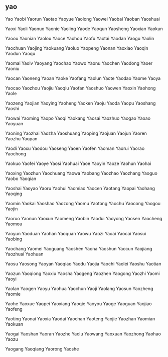 yao
---

Yao Yaobi Yaorun Yaotao Yaoyue Yaolong Yaowei Yaobai Yaoban Yaoshuai

Yaoxi Yaoli Yaonuo Yaonie Yaoling Yaode Yaoqun Yaosheng Yaoxian Yaokun

Yaoou Yaonian Yaolou Yaoce Yaohou Yaofu Yaotai Yaodan Yaogu Yaolin

Yaochuan Yaojing Yaokuang Yaoluo Yaopeng Yaonan Yaoxiao Yaoqin Yaodun Yaoqu

Yaomai Yaolv Yaoyang Yaochao Yaowo Yaonu Yaochen Yaodong Yaoer Yaoniu

Yaocan Yaoneng Yaoan Yaoke Yaofang Yaolun Yaote Yaodao Yaome Yaoya

Yaocao Yaozhou Yaojiu Yaoqiu Yaofan Yaoshuo Yaowen Yaoxin Yaohong Yaole

Yaozeng Yaojian Yaoying Yaoheng Yaoken Yaoju Yaoda Yaopu Yaoshang Yaoshi

Yaowai Yaoming Yaopo Yaoqi Yaokang Yaosai Yaozhuo Yaogao Yaoao Yaoyuan

Yaoning Yaozhai Yaozha Yaoshuang Yaoping Yaojuan Yaojun Yaoren Yaozhu Yaopan

Yaodi Yaoxu Yaodou Yaoseng Yaoen Yaofen Yaoman Yaorui Yaorao Yaochong

Yaokuo Yaofei Yaoye Yaosi Yaohuai Yaoe Yaoyin Yaoze Yaohun Yaohai

Yaoxing Yaozhun Yaochuang Yaowa Yaobang Yaozhao Yaozhang Yaoguo Yaobo   Yaoqian

Yaoshai Yaoyao Yaoru Yaohui Yaomiao Yaocen Yaotang Yaopai Yaohang Yaoqing

Yaomin Yaokai Yaoshao Yaozong Yaomu Yaotong Yaochu Yaocong Yaogou Yaojin

Yaoruo Yaonun Yaoxun Yaomeng Yaobin Yaodui Yaoyong Yaosen Yaocheng Yaomou

Yaoyun Yaoduan Yaohan Yaoquan Yaowu Yaozi Yaoai Yaocai Yaosui Yaobing

Yaochang Yaomei Yaoguang Yaoshen Yaona Yaoshun Yaocun Yaojiang Yaozhuai Yaohuan

Yaosu Yaosong Yaoyan Yaoqiao Yaodu Yaojia Yaochi Yaolei Yaoshu Yaotian

Yaozun Yaoqiong Yaoxiu Yaosha Yaogeng Yaozhen Yaogong Yaozhi Yaomi Yaoyi

Yaolan Yaogen Yaoyu Yaohua Yaochun Yaoji Yaolang Yaosun Yaozheng Yaomie

Yaohe Yaoxue Yaopei Yaoxiang Yaoqie Yaoyou Yaoge Yaoguan Yaojiao Yaofeng

Yaoting Yaonai Yaoxia Yaodai Yaochan Yaoteng Yaojie Yaozhan Yaomian Yaokuan

Yaogai Yaoshan Yaoran Yaozhe Yaolu Yaowang Yaoxuan Yaozhong Yaohao Yaozu

Yaogang Yaoqiang Yaorong Yaoshe 